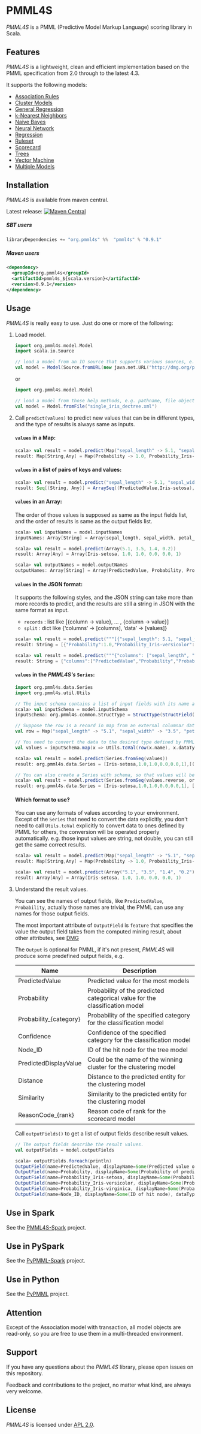 # PMML4S

_PMML4S_ is a PMML (Predictive Model Markup Language) scoring library in Scala.

## Features
_PMML4S_ is a lightweight, clean and efficient implementation based on the PMML specification from 2.0 through to the latest 4.3.

It supports the following models:
* [Association Rules](http://dmg.org/pmml/v4-3/AssociationRules.html)
* [Cluster Models](http://dmg.org/pmml/v4-3/ClusteringModel.html)
* [General Regression](http://dmg.org/pmml/v4-3/GeneralRegression.html)
* [k-Nearest Neighbors](http://dmg.org/pmml/v4-3/KNN.html)
* [Naive Bayes](http://dmg.org/pmml/v4-3/NaiveBayes.html)
* [Neural Network](http://dmg.org/pmml/v4-3/NeuralNetwork.html)
* [Regression](http://dmg.org/pmml/v4-3/Regression.html)
* [Ruleset](http://dmg.org/pmml/v4-3/RuleSet.html)
* [Scorecard](http://dmg.org/pmml/v4-3/Scorecard.html)
* [Trees](http://dmg.org/pmml/v4-3/TreeModel.html)
* [Vector Machine](http://dmg.org/pmml/v4-3/SupportVectorMachine.html)
* [Multiple Models](http://dmg.org/pmml/v4-3/MultipleModels.html)

## Installation
_PMML4S_ is available from maven central.

Latest release: [![Maven Central](https://maven-badges.herokuapp.com/maven-central/org.pmml4s/pmml4s_2.12/badge.svg)](https://maven-badges.herokuapp.com/maven-central/org.pmml4s/pmml4s_2.12)

##### SBT users
```scala
libraryDependencies += "org.pmml4s" %%  "pmml4s" % "0.9.1"
```

##### Maven users
```xml
<dependency>
  <groupId>org.pmml4s</groupId>
  <artifactId>pmml4s_${scala.version}</artifactId>
  <version>0.9.1</version>
</dependency>
```

## Usage
_PMML4S_ is really easy to use. Just do one or more of the following:

1. Load model.

    ```scala
    import org.pmml4s.model.Model
    import scala.io.Source
    
    // load a model from an IO source that supports various sources, e.g. from a URL locates a PMML model.
    val model = Model(Source.fromURL(new java.net.URL("http://dmg.org/pmml/pmml_examples/KNIME_PMML_4.1_Examples/single_iris_dectree.xml")))
    ```
    
    or
    
    ```scala
    import org.pmml4s.model.Model
    
    // load a model from those help methods, e.g. pathname, file object, a string, an array of bytes, or an input stream.
    val model = Model.fromFile("single_iris_dectree.xml")
    ```

2. Call `predict(values)` to predict new values that can be in different types, and the type of results is always same as inputs.

    #### `values` in a Map:
    
    ```scala
    scala> val result = model.predict(Map("sepal_length" -> 5.1, "sepal_width" -> 3.5, "petal_length" -> 1.4, "petal_width" -> 0.2))
    result: Map[String,Any] = Map(Probability -> 1.0, Probability_Iris-versicolor -> 0.0, Probability_Iris-setosa -> 1.0, Probability_Iris-virginica -> 0.0, PredictedValue -> Iris-setosa, Node_ID -> 1)
    ```
    
    #### `values` in a list of pairs of keys and values:
    
    ```scala
    scala> val result = model.predict("sepal_length" -> 5.1, "sepal_width" -> 3.5, "petal_length" -> 1.4, "petal_width" -> 0.2)
    result: Seq[(String, Any)] = ArraySeq((PredictedValue,Iris-setosa), (Probability,1.0), (Probability_Iris-setosa,1.0), (Probability_Iris-versicolor,0.0), (Probability_Iris-virginica,0.0), (Node_ID,1))
    ```

    #### `values` in an Array:
    The order of those values is supposed as same as the input fields list, and the order of results is same as the output fields list.

    ```scala
    scala> val inputNames = model.inputNames
    inputNames: Array[String] = Array(sepal_length, sepal_width, petal_length, petal_width)
    
    scala> val result = model.predict(Array(5.1, 3.5, 1.4, 0.2))
    result: Array[Any] = Array(Iris-setosa, 1.0, 1.0, 0.0, 0.0, 1)
    
    scala> val outputNames = model.outputNames
    outputNames: Array[String] = Array(PredictedValue, Probability, Probability_Iris-setosa, Probability_Iris-versicolor, Probability_Iris-virginica, Node_ID)
    ```

    #### `values` in the JSON format:
    It supports the following styles, and the JSON string can take more than more records to predict, and the results are still a string in JSON with the same format as input.
    - `records` : list like [{column -> value}, … , {column -> value}]
    - `split` : dict like {‘columns’ -> [columns], ‘data’ -> [values]}
    
    ```scala
    scala> val result = model.predict("""[{"sepal_length": 5.1, "sepal_width": 3.5, "petal_length": 1.4, "petal_width": 0.2}, {"sepal_length": 7, "sepal_width": 3.2, "petal_length": 4.7, "petal_width": 1.4}]""")
    result: String = [{"Probability":1.0,"Probability_Iris-versicolor":0.0,"Probability_Iris-setosa":1.0,"Probability_Iris-virginica":0.0,"PredictedValue":"Iris-setosa","Node_ID":"1"},{"Probability":0.9074074074074074,"Probability_Iris-versicolor":0.9074074074074074,"Probability_Iris-setosa":0.0,"Probability_Iris-virginica":0.09259259259259259,"PredictedValue":"Iris-versicolor","Node_ID":"3"}]
    
    scala> val result = model.predict("""{"columns": ["sepal_length", "sepal_width", "petal_length", "petal_width"], "data":[[5.1, 3.5, 1.4, 0.2], [7, 3.2, 4.7, 1.4]]}""")
    result: String = {"columns":["PredictedValue","Probability","Probability_Iris-setosa","Probability_Iris-versicolor","Probability_Iris-virginica","Node_ID"],"data":[["Iris-setosa",1.0,1.0,0.0,0.0,"1"],["Iris-versicolor",0.9074074074074074,0.0,0.9074074074074074,0.09259259259259259,"3"]]}
    ```

    #### `values` in the _PMML4S's_ `Series`:
    
    ```scala
    import org.pmml4s.data.Series
    import org.pmml4s.util.Utils
    
    // The input schema contains a list of input fields with its name and data type, you can prepare data based on it.
    scala> val inputSchema = model.inputSchema
    inputSchema: org.pmml4s.common.StructType = StructType(StructField(sepal_length,double), StructField(sepal_width,double), StructField(petal_length,double), StructField(petal_width,double))
    
    // Suppose the row is a record in map from an external columnar data, e.g. a CSV file, or relational database.
    val row = Map("sepal_length" -> "5.1", "sepal_width" -> "3.5", "petal_length" -> "1.4", "petal_width" -> "0.2")
    
    // You need to convert the data to the desired type defined by PMML, and keep the same order as defined in the input schema.
    val values = inputSchema.map(x => Utils.toVal(row(x.name), x.dataType))
    
    scala> val result = model.predict(Series.fromSeq(values))
    result: org.pmml4s.data.Series = [Iris-setosa,1.0,1.0,0.0,0.0,1],[(PredictedValue,string),(Probability,double),(Probability_Iris-setosa,double),(Probability_Iris-versicolor,double),(Probability_Iris-virginica,double),(Node_ID,string)]
    
    // You can also create a Series with schema, so that values will be accessed by names, the order of values is trivial, e.g.
    scala> val result = model.predict(Series.fromSeq(values.reverse, org.pmml4s.common.StructType(inputSchema.fields.reverse)))
    result: org.pmml4s.data.Series = [Iris-setosa,1.0,1.0,0.0,0.0,1], [(PredictedValue,string),(Probability,double),(Probability_Iris-setosa,double),(Probability_Iris-versicolor,double),(Probability_Iris-virginica,double),(Node_ID,string)]
    ```

    #### Which format to use?
    You can use any formats of values according to your environment. Except of the `Series` that need to convert the data explicitly, you don't need to call `Utils.toVal` explicitly to convert data to ones defined by PMML for others, the conversion will be operated properly automatically. e.g. those input values are string, not double, you can still get the same correct results.
    
    ```scala
    scala> val result = model.predict(Map("sepal_length" -> "5.1", "sepal_width" -> "3.5", "petal_length" -> "1.4", "petal_width" -> "0.2"))
    result: Map[String,Any] = Map(Probability -> 1.0, Probability_Iris-versicolor -> 0.0, Probability_Iris-setosa -> 1.0, Probability_Iris-virginica -> 0.0, PredictedValue -> Iris-setosa, Node_ID -> 1)
    
    scala> val result = model.predict(Array("5.1", "3.5", "1.4", "0.2"))
    result: Array[Any] = Array(Iris-setosa, 1.0, 1.0, 0.0, 0.0, 1)   
    ```

3. Understand the result values.

    You can see the names of output fields, like `PredictedValue`, `Probability`, actually those names are trivial, the PMML can use any names for those output fields. 
    
    The most important attribute of `OutputField` is `feature` that specifies the value the output field takes from the computed mining result, about other attributes, see [DMG](http://dmg.org/pmml/v4-3/Output.html#xsdType_RESULT-FEATURE)
    
    The `Output` is optional for PMML, if it's not present, _PMML4S_ will produce some predefined output fields, e.g.
    
    Name                      | Description
    ------------------------- | ----------------------
    PredictedValue            | Predicted value for the most models
    Probability               | Probability of the predicted categorical value for the classification model
    Probability_{category}    | Probability of the specified category for the classification model
    Confidence                | Confidence of the specified category for the classification model
    Node_ID                   | ID of the hit node for the tree model
    PredictedDisplayValue     | Could be the name of the winning cluster for the clustering model
    Distance                  | Distance to the predicted entity for the clustering model
    Similarity                | Similarity to the predicted entity for the clustering model
    ReasonCode_{rank}         | Reason code of rank for the scorecard model
    
    Call `outputFields()` to get a list of output fields describe result values.
    
    ```scala
    // The output fields describe the result values.
    val outputFields = model.outputFields
    
    scala> outputFields.foreach(println)
    OutputField(name=PredictedValue, displayName=Some(Predicted value of class), dataType=string, opType=nominal, feature=predictedValue, targetField=None, value=None, ruleFeature=consequent, algorithm=exclusiveRecommendation, rank=1, rankBasis=confidence, rankOrder=descending, isMultiValued=false, segmentId=None, isFinalResult=true, decisions=None, expr=None)
    OutputField(name=Probability, displayName=Some(Probability of predicted value), dataType=double, opType=continuous, feature=probability, targetField=None, value=None, ruleFeature=consequent, algorithm=exclusiveRecommendation, rank=1, rankBasis=confidence, rankOrder=descending, isMultiValued=false, segmentId=None, isFinalResult=true, decisions=None, expr=None)
    OutputField(name=Probability_Iris-setosa, displayName=Some(Probability of Iris-setosa), dataType=double, opType=continuous, feature=probability, targetField=None, value=Some(Iris-setosa), ruleFeature=consequent, algorithm=exclusiveRecommendation, rank=1, rankBasis=confidence, rankOrder=descending, isMultiValued=false, segmentId=None, isFinalResult=true, decisions=None, expr=None)
    OutputField(name=Probability_Iris-versicolor, displayName=Some(Probability of Iris-versicolor), dataType=double, opType=continuous, feature=probability, targetField=None, value=Some(Iris-versicolor), ruleFeature=consequent, algorithm=exclusiveRecommendation, rank=1, rankBasis=confidence, rankOrder=descending, isMultiValued=false, segmentId=None, isFinalResult=true, decisions=None, expr=None)
    OutputField(name=Probability_Iris-virginica, displayName=Some(Probability of Iris-virginica), dataType=double, opType=continuous, feature=probability, targetField=None, value=Some(Iris-virginica), ruleFeature=consequent, algorithm=exclusiveRecommendation, rank=1, rankBasis=confidence, rankOrder=descending, isMultiValued=false, segmentId=None, isFinalResult=true, decisions=None, expr=None)
    OutputField(name=Node_ID, displayName=Some(ID of hit node), dataType=string, opType=nominal, feature=entityId, targetField=None, value=None, ruleFeature=consequent, algorithm=exclusiveRecommendation, rank=1, rankBasis=confidence, rankOrder=descending, isMultiValued=false, segmentId=None, isFinalResult=true, decisions=None, expr=None)
    ```

## Use in Spark
See the [PMML4S-Spark](https://github.com/autodeployai/pmml4s-spark) project.

## Use in PySpark
See the [PyPMML-Spark](https://github.com/autodeployai/pypmml-spark) project.

## Use in Python
See the [PyPMML](https://github.com/autodeployai/pypmml) project.

## Attention
Except of the Association model with transaction, all model objects are read-only, so you are free to use them in a multi-threaded environment.

## Support
If you have any questions about the _PMML4S_ library, please open issues on this repository.

Feedback and contributions to the project, no matter what kind, are always very welcome. 

## License
_PMML4S_ is licensed under [APL 2.0](http://www.apache.org/licenses/LICENSE-2.0).
